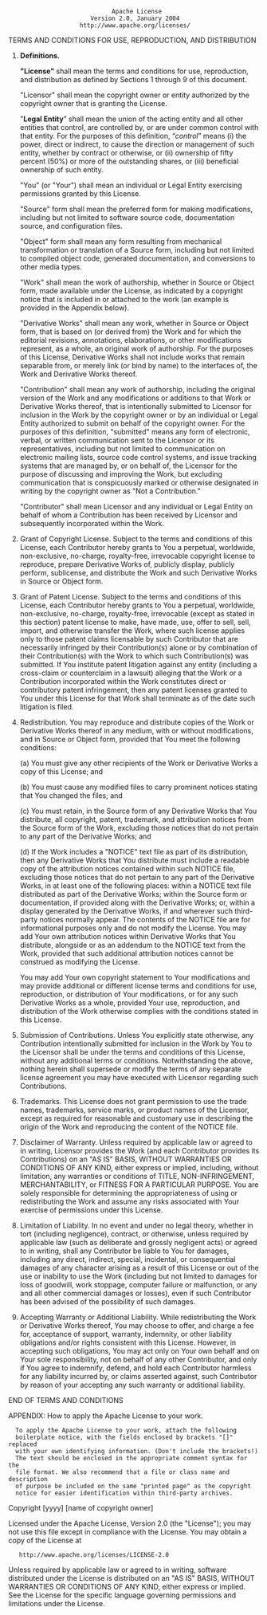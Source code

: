 
                                 Apache License
                           Version 2.0, January 2004
                        http://www.apache.org/licenses/

   TERMS AND CONDITIONS FOR USE, REPRODUCTION, AND DISTRIBUTION

   1. **Definitions.**

      **"License"** shall mean the terms and conditions for use, reproduction, and
      distribution as defined by Sections 1 through 9 of this document.

      "Licensor" shall mean the copyright owner or entity authorized by the
      copyright owner that is granting the License.

      "**Legal Entity**” shall mean the union of the acting entity and all other
      entities that control, are controlled by, or are under common control with
      that entity. For the purposes of this definition, “*control*” means (i)
      the power, direct or indirect, to cause the direction or management of
      such entity, whether by contract or otherwise, or (ii) ownership of fifty
      percent (50%) or more of the outstanding shares, or (iii) beneficial
      ownership of such entity.

      "You" (or "Your") shall mean an individual or Legal Entity exercising
      permissions granted by this License.

      "Source" form shall mean the preferred form for making modifications,
      including but not limited to software source code, documentation source,
      and configuration files.

      "Object" form shall mean any form resulting from mechanical
      transformation or translation of a Source form, including but not
      limited to compiled object code, generated documentation, and
      conversions to other media types.

      "Work" shall mean the work of authorship, whether in Source or Object
      form, made available under the License, as indicated by a copyright
      notice that is included in or attached to the work (an example is
      provided in the Appendix below).

      "Derivative Works" shall mean any work, whether in Source or Object
      form, that is based on (or derived from) the Work and for which the
      editorial revisions, annotations, elaborations, or other modifications
      represent, as a whole, an original work of authorship. For the purposes
      of this License, Derivative Works shall not include works that remain
      separable from, or merely link (or bind by name) to the interfaces of,
      the Work and Derivative Works thereof.

      "Contribution" shall mean any work of authorship, including the original
      version of the Work and any modifications or additions to that Work or
      Derivative Works thereof, that is intentionally submitted to Licensor
      for inclusion in the Work by the copyright owner or by an individual or
      Legal Entity authorized to submit on behalf of the copyright owner. For
      the purposes of this definition, "submitted" means any form of
      electronic, verbal, or written communication sent to the Licensor or its
      representatives, including but not limited to communication on
      electronic mailing lists, source code control systems, and issue
      tracking systems that are managed by, or on behalf of, the Licensor for
      the purpose of discussing and improving the Work, but excluding
      communication that is conspicuously marked or otherwise designated in
      writing by the copyright owner as "Not a Contribution."

      "Contributor" shall mean Licensor and any individual or Legal Entity on
      behalf of whom a Contribution has been received by Licensor and
      subsequently incorporated within the Work.

   2. Grant of Copyright License. Subject to the terms and conditions of
      this License, each Contributor hereby grants to You a perpetual,
      worldwide, non-exclusive, no-charge, royalty-free, irrevocable copyright
      license to reproduce, prepare Derivative Works of, publicly display,
      publicly perform, sublicense, and distribute the Work and such
      Derivative Works in Source or Object form.

   3. Grant of Patent License. Subject to the terms and conditions of
      this License, each Contributor hereby grants to You a perpetual,
      worldwide, non-exclusive, no-charge, royalty-free, irrevocable (except
      as stated in this section) patent license to make, have made, use, offer
      to sell, sell, import, and otherwise transfer the Work, where such
      license applies only to those patent claims licensable by such
      Contributor that are necessarily infringed by their Contribution(s)
      alone or by combination of their Contribution(s) with the Work to which
      such Contribution(s) was submitted. If You institute patent litigation
      against any entity (including a cross-claim or counterclaim in a
      lawsuit) alleging that the Work or a Contribution incorporated within
      the Work constitutes direct or contributory patent infringement, then
      any patent licenses granted to You under this License for that Work
      shall terminate as of the date such litigation is filed.

   4. Redistribution. You may reproduce and distribute copies of the
      Work or Derivative Works thereof in any medium, with or without
      modifications, and in Source or Object form, provided that You meet the
      following conditions:

      (a) You must give any other recipients of the Work or
          Derivative Works a copy of this License; and

      (b) You must cause any modified files to carry prominent notices
          stating that You changed the files; and

      (c) You must retain, in the Source form of any Derivative Works
          that You distribute, all copyright, patent, trademark, and
          attribution notices from the Source form of the Work, excluding
          those notices that do not pertain to any part of the Derivative
          Works; and

      (d) If the Work includes a "NOTICE" text file as part of its
          distribution, then any Derivative Works that You distribute must
          include a readable copy of the attribution notices contained within
          such NOTICE file, excluding those notices that do not pertain to any
          part of the Derivative Works, in at least one of the following
          places: within a NOTICE text file distributed as part of the
          Derivative Works; within the Source form or documentation, if
          provided along with the Derivative Works; or, within a display
          generated by the Derivative Works, if and wherever such third-party
          notices normally appear. The contents of the NOTICE file are for
          informational purposes only and do not modify the License. You may
          add Your own attribution notices within Derivative Works that You
          distribute, alongside or as an addendum to the NOTICE text from the
          Work, provided that such additional attribution notices cannot be
          construed as modifying the License.

      You may add Your own copyright statement to Your modifications and may
      provide additional or different license terms and conditions for use,
      reproduction, or distribution of Your modifications, or for any such
      Derivative Works as a whole, provided Your use, reproduction, and
      distribution of the Work otherwise complies with the conditions stated
      in this License.

   5. Submission of Contributions. Unless You explicitly state otherwise,
      any Contribution intentionally submitted for inclusion in the Work by
      You to the Licensor shall be under the terms and conditions of this
      License, without any additional terms or conditions. Notwithstanding the
      above, nothing herein shall supersede or modify the terms of any
      separate license agreement you may have executed with Licensor regarding
      such Contributions.

   6. Trademarks. This License does not grant permission to use the trade
      names, trademarks, service marks, or product names of the Licensor,
      except as required for reasonable and customary use in describing the
      origin of the Work and reproducing the content of the NOTICE file.

   7. Disclaimer of Warranty. Unless required by applicable law or
      agreed to in writing, Licensor provides the Work (and each Contributor
      provides its Contributions) on an "AS IS" BASIS, WITHOUT WARRANTIES OR
      CONDITIONS OF ANY KIND, either express or implied, including, without
      limitation, any warranties or conditions of TITLE, NON-INFRINGEMENT,
      MERCHANTABILITY, or FITNESS FOR A PARTICULAR PURPOSE. You are solely
      responsible for determining the appropriateness of using or
      redistributing the Work and assume any risks associated with Your
      exercise of permissions under this License.

   8. Limitation of Liability. In no event and under no legal theory,
      whether in tort (including negligence), contract, or otherwise, unless
      required by applicable law (such as deliberate and grossly negligent
      acts) or agreed to in writing, shall any Contributor be liable to You
      for damages, including any direct, indirect, special, incidental, or
      consequential damages of any character arising as a result of this
      License or out of the use or inability to use the Work (including but
      not limited to damages for loss of goodwill, work stoppage, computer
      failure or malfunction, or any and all other commercial damages or
      losses), even if such Contributor has been advised of the possibility of
      such damages.

   9. Accepting Warranty or Additional Liability. While redistributing
      the Work or Derivative Works thereof, You may choose to offer, and
      charge a fee for, acceptance of support, warranty, indemnity, or other
      liability obligations and/or rights consistent with this License.
      However, in accepting such obligations, You may act only on Your own
      behalf and on Your sole responsibility, not on behalf of any other
      Contributor, and only if You agree to indemnify, defend, and hold each
      Contributor harmless for any liability incurred by, or claims asserted
      against, such Contributor by reason of your accepting any such warranty
      or additional liability.

   END OF TERMS AND CONDITIONS

   APPENDIX: How to apply the Apache License to your work.

      To apply the Apache License to your work, attach the following
      boilerplate notice, with the fields enclosed by brackets "[]" replaced
      with your own identifying information. (Don't include the brackets!)
      The text should be enclosed in the appropriate comment syntax for the
      file format. We also recommend that a file or class name and description
      of purpose be included on the same "printed page" as the copyright
      notice for easier identification within third-party archives.

   Copyright [yyyy] [name of copyright owner]

   Licensed under the Apache License, Version 2.0 (the "License"); you may not
   use this file except in compliance with the License. You may obtain a copy
   of the License at

       http://www.apache.org/licenses/LICENSE-2.0

   Unless required by applicable law or agreed to in writing, software
   distributed under the License is distributed on an "AS IS" BASIS, WITHOUT
   WARRANTIES OR CONDITIONS OF ANY KIND, either express or implied. See the
   License for the specific language governing permissions and limitations
   under the License.

